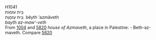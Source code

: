 <body>
  <p>H1041<br>  בּית עזמות  <br> בֵּיתּ עַזמָוֶת  ‎  bêyth ‛azmâveth  <br><i>bayth</i> <i>az-maw‘-veth </i><br>From <a href="h1004.htm">1004</a> and <a href="h5820.htm">5820</a>  <i>house</i> <i>of</i> <i>Azmaveth</i>, a place in Palestine: - Beth-az-maveth. Compare <a href="h5820.htm">5820</a> <br></p>
 </body>